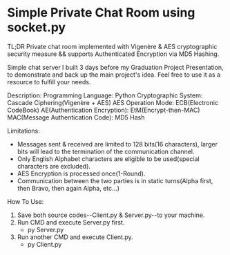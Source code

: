 # Simple Private Chat Room using socket.py
TL;DR Private chat room implemented with Vigenère &amp; AES cryptographic security measure && supports Authenticated Encryption via MD5 Hashing.

Simple chat server I built 3 days before my Graduation Project Presentation, to demonstrate and back up the main project's idea.
Feel free to use it as a resource to fulfill your needs.

Description:
Programming Language: Python
Cryptographic System: Cascade Ciphering(Vigenère + AES)
AES Operation Mode: ECB(Electronic CodeBook)
AE(Authentication Encryption): EtM(Encrypt-then-MAC)
MAC(Message Authentication Code): MD5 Hash

Limitations:
- Messages sent & received are limited to 128 bits(16 characters), larger bits will lead to the termination of the communication channel.
- Only English Alphabet characters are eligible to be used(special characters are excluded).
- AES Encryption is processed once(1-Round).
- Communication between the two parties is in static turns(Alpha first, then Bravo, then again Alpha, etc...)

How To Use:
1) Save both source codes--Client.py & Server.py--to your machine.
2) Run CMD and execute Server.py first.
   - py Server.py
3) Run another CMD and execute Client.py.
   - py Client.py
